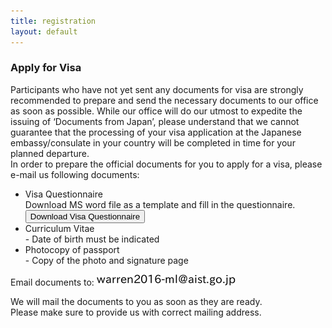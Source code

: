 ```yaml
---
title: registration
layout: default
---
```

<!-- MAIN CONTENT -->
<div id="main_content_wrap" class="outer">
  <section id="main_content" class="inner">
<h3>Apply for Visa</h3>
  <p>Participants who have not yet sent any documents for visa are strongly recommended to prepare and send the necessary documents to our office as soon as possible. While our office will do our utmost to expedite the issuing of ‘Documents from Japan’, please understand that we cannot guarantee that the processing of your visa application at the Japanese embassy/consulate in your country will be completed in time for your planned departure.<br>
  In order to prepare the official documents for you to apply for a visa, please e-mail us following documents:</p>
  <ul>
  <li>Visa Questionnaire<br>
  Download MS word file as a template and fill in the questionnaire.<br>
   <a href="{{site.url}}/images/Visa Questionnaire.docx"><input id="button_submit" class="button_submit" type="button" alt="submit" value="Download Visa Questionnaire"></a></li>
  <li>Curriculum Vitae<br> 
  - Date of birth must be indicated</li>
  <li> Photocopy of passport<br>
  - Copy of the photo and signature page</li>
  </ul>
  <p>Email documents to: <img class="abstract" alt="warrenworkshop_email.png" src="../images/warrenworkshop_email.png" border="0"></p>
  <p>We will mail the documents to you as soon as they are ready.<br>
Please make sure to provide us with correct mailing address. </p>


  </section>
</div>
